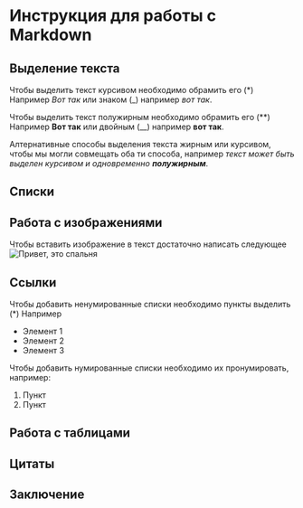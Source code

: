 # Инструкция для работы с Markdown

## Выделение текста

Чтобы выделить текст курсивом необходимо обрамить его (*) Например *Вот так* или знаком (_) например _вот так_.

Чтобы выделить текст полужирным необходимо обрамить его (**) Например **Вот так** или двойным (__) например __вот так__.

Алтернативные способы выделения текста жирным или курсивом, чтобы мы могли совмещать оба ти способа, например _текст может быть выделен курсивом и одновременно **полужирным**_.


## Списки

## Работа с изображениями

Чтобы вставить изображение в текст достаточно написать следующее ![Привет, это спальня](%D1%81%D0%BF%D0%B0%D0%BB3.jpg)
## Ссылки
Чтобы добавить ненумированные списки необходимо пункты выделить (*) Например 
* Элемент 1
* Элемент 2
* Элемент 3

Чтобы добавить нумированные списки необходимо их пронумировать, например:
1. Пункт
2. Пункт

## Работа с таблицами

## Цитаты

## Заключение

